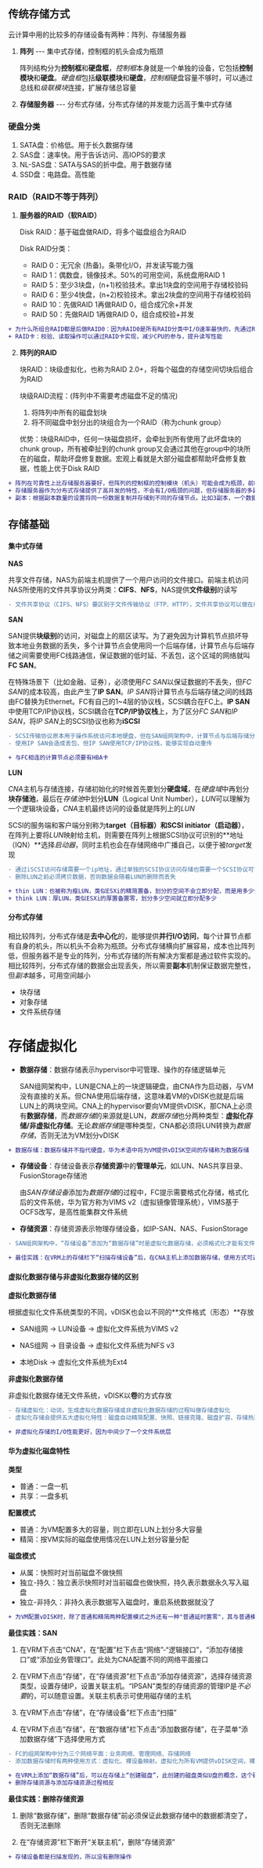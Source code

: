 ## 传统存储方式

云计算中用的比较多的存储设备有两种：阵列、存储服务器

1. **阵列** --- 集中式存储，控制框的机头会成为瓶颈

   阵列结构分为**控制框**和**硬盘框**，*控制框*本身就是一个单独的设备，它包括**控制模块**和**硬盘**。*硬盘框*包括**级联模块**和**硬盘**，*控制框*硬盘容量不够时，可以通过总线和*级联模块*连接，扩展存储总容量

2. **存储服务器** --- 分布式存储，分布式存储的并发能力远高于集中式存储



### 硬盘分类

1. SATA盘：价格低。用于长久数据存储
2. SAS盘：速率快。用于告诉访问、高IOPS的要求
3. NL-SAS盘：SATA与SAS的折中盘。用于数据存储
4. SSD盘：电路盘。高性能



### RAID（RAID不等于阵列）

1. **服务器的RAID（软RAID）**

   Disk RAID：基于磁盘做RAID，将多个磁盘组合为RAID

   Disk RAID分类：

   - RAID 0：无冗余 (热备)。条带化I/O，并发读写能力强
   - RAID 1：偶数盘，镜像技术。50%的可用空间，系统盘用RAID 1
   - RAID 5：至少3块盘，(n+1)校验技术。拿出1块盘的空间用于存储校验码
   - RAID 6：至少4快盘，(n+2)校验技术。拿出2块盘的空间用于存储校验码
   - RAID 10：先做RAID 1再做RAID 0，组合成冗余+并发
   - RAID 50：先做RAID 1再做RAID 0，组合成校验+并发

```diff
+ 为什么所组合RAID都是后做RAID0：因为RAID0是所有RAID分类中I/O速率最快的，先通过RAID1或RAID5实现组内数据冗余，然后通过RAID0实现组间I/O速率最大化，这是最佳实践
+ RAID卡：校验、读取操作可以通过RAID卡实现，减少CPU的参与，提升读写性能
```



2. **阵列的RAID**

   块RAID：块级虚拟化，也称为RAID 2.0+，将每个磁盘的存储空间切块后组合为RAID

   块级RAID流程：(阵列中不需要考虑磁盘不足的情况)

   1. 将阵列中所有的磁盘划块
   2. 将不同磁盘中划分出的块组合为一个RAID（称为chunk group）

   优势：块级RAID中，任何一块磁盘损坏，会牵扯到所有使用了此坏盘块的chunk group，所有被牵扯到的chunk group又会通过其他在group中的块所在的磁盘，帮助坏盘修复数据。宏观上看就是大部分磁盘都帮助坏盘修复数据，性能上优于Disk RAID

```diff
+ 阵列在可靠性上比存储服务器要好，但阵列的控制框的控制模块（机头）可能会成为瓶颈，前端的计算节点或后端的硬盘数量都可以持续扩大，但机头的硬件I/O速率无法扩展
+ 存储服务器作为分布式存储提供了高并发的特性，不会有I/O瓶颈的问题，但存储服务器的多副本机制生成的冗余数据量远超阵列
+ 副本：根据副本数量的设置将同一份数据复制并存储到不同的存储节点。比如3副本，一个数据到达存储，这个数据要复制为3个副本分别存放到不同的3台存储服务器上
```


## 存储基础

#### 集中式存储

**NAS**

共享文件存储，NAS为前端主机提供了一个用户访问的文件接口。前端主机访问NAS所使用的文件共享协议分两类：**CIFS**、**NFS**，NAS提供**文件级别**的读写

```diff
- 文件共享协议（CIFS、NFS）要区别于文件传输协议（FTP、HTTP），文件共享协议可以做在线的读写操作，传输协议需要先下载，读写操作后再上传
```

**SAN**

SAN提供**块级别**的访问，对磁盘上的扇区读写。为了避免因为计算机节点损坏导致本地业务数据的丢失，多个计算节点会使用同一个后端存储，计算节点与后端存储之间需要使用FC线路通信，保证数据的低时延、不丢包，这个区域的网络就叫**FC SAN**。

在特殊场景下（比如金融、证券），必须使用*FC SAN*以保证数据的不丢失，但*FC SAN*的成本较高，由此产生了**IP SAN**。*IP SAN*将计算节点与后端存储之间的线路由FC替换为Ethernet。FC有自己的1~4层的协议栈，SCSI耦合在FC上。**IP SAN**中使用TCP/IP协议栈，SCSI耦合在**TCP/IP协议栈**上，为了区分*FC SAN*和*IP SAN*，将*IP SAN*上的SCSI协议也称为**iSCSI**

```diff
- SCSI传输协议原本用于操作系统访问本地硬盘，但在SAN组网架构中，计算节点与后端存储分离，如果计算节点要通过SCSI协议访问后端存储，那么SCSI协议必须被FC或IP所承载
- 使用IP SAN会造成丢包，但IP SAN使用TCP/IP协议栈，能够实现自动重传

+ 与FC相连的计算节点必须要有HBA卡
```

**LUN**

*CNA*主机与存储连接，存储初始化的时候首先要划分**硬盘域**，在*硬盘域*中再划分**块存储池**，最后在*存储池*中划分**LUN**（Logical Unit Number），*LUN*可以理解为一个逻辑块设备，*CNA*主机最终访问的设备就是阵列上的*LUN*

SCSI的服务端和客户端分别称为**target（目标器）**和**SCSI initiator（启动器）**，在阵列上要将*LUN*映射给主机，则需要在阵列上根据SCSI协议可识别的**地址（IQN）**选择*启动器*，同时主机也会在存储网络中广播自己，以便于被*target*发现

```diff
- 通过iSCSI访问存储需要一个ip地址，通过单独的SCSI协议访问存储也需要一个SCSI协议可识别的地址，这个地址就是IQN
- 删除LUN之前必须拷贝数据，否则数据会随着LUN的删除而丢失

+ thin LUN：也被称为瘦LUN，类似ESXi的精简置备，划分的空间不会立即分配，而是用多少分配多少
+ think LUN：厚LUN，类似ESXi的厚置备置零，划分多少空间就立即分配多少
```



#### 分布式存储

相比较阵列，分布式存储是**去中心化**的，能够提供**并行I/O访问**，每个计算节点都有自身的机头，所以机头不会称为瓶颈。分布式存储横向扩展容易，成本也比阵列低，但服务器不是专业的阵列，分布式存储的所有解决方案都是通过软件实现的。相比较阵列，分布式存储的数据会出现丢失，所以需要**副本**机制保证数据完整性，但*副本*越多，可用空间越小

- 块存储
- 对象存储
- 文件系统存储



# 存储虚拟化

- **数据存储**：数据存储表示hypervisor中可管理、操作的存储逻辑单元

  SAN组网架构中，LUN是CNA上的一块逻辑硬盘，由CNA作为启动器，与VM没有直接的关系。但CNA使用后端存储，这意味着VM的vDISK也就是后端LUN上的两块空间。CNA上的hypervisor要向VM提供vDISK，那CNA上必须有**数据存储**，而*数据存储*的来源就是LUN，*数据存储*也分两种类型：**虚拟化存储/非虚拟化存储**。无论*数据存储*是哪种类型，CNA都必须将LUN转换为*数据存储*，否则无法为VM划分vDISK

```diff
+ 数据存储：数据存储并不指代硬盘，华为术语中将为VM提供vDISK空间的存储称为数据存储
```

- **存储设备**：存储设备表示**存储资源**中的**管理单元**，如LUN、NAS共享目录、FusionStorage存储池

  由*SAN存储设备*添加为*数据存储*的过程中，FC提示需要格式化存储，格式化后的文件系统，华为官方称为VIMS v2（虚拟镜像管理系统），VIMS基于OCFS改写，是高性能集群文件系统

- **存储资源**：存储资源表示物理存储设备，如IP-SAN、NAS、FusionStorage

```diff
- SAN组网架构中，“存储设备”添加为“数据存储”时是虚拟化数据存储，必须格式化才能有文件系统。NAS本身就是文件系统，提供虚拟化存储而不需要格式化，但NAS仅支持NFS v3协议。FusionStorage的“存储设备”是存储池，但将存储池添加为“数据存储”时是非虚拟化数据存储

+ 最佳实践：在VRM上的存储栏下“扫描存储设备”后，在CNA主机上添加数据存储，使用方式可选择虚拟化数据存储，虚拟化数据存储会格式化“数据存储”，这意味着虚拟化数据存储上是有文件系统的
```



#### 虚拟化数据存储与非虚拟化数据存储的区别

**虚拟化数据存储**

根据虚拟化文件系统类型的不同，vDISK也会以不同的**文件格式（形态）**存放

- SAN组网 -> LUN设备 -> 虚拟化文件系统为VIMS v2

- NAS组网 -> 目录设备 -> 虚拟化文件系统为NFS v3
- 本地Disk -> 虚拟化文件系统为Ext4

**非虚拟化数据存储**

非虚拟化数据存储无文件系统，vDISK以**卷**的方式存放

```diff
- 存储虚拟化：动词，生成虚拟化数据存储或非虚拟化数据存储的过程叫做存储虚拟化
- 虚拟化存储会提供五大虚拟化特性：磁盘自动精简配置、快照、链接克隆、磁盘扩容、存储热迁移，非虚拟化存储仅支持前3个特性

+ 非虚拟化存储的I/O性能更好，因为中间少了一个文件系统层
```



#### 华为虚拟化磁盘特性

**类型**

- 普通：一盘一机
- 共享：一盘多机

**配置模式**

- 普通：为VM配置多大的容量，则立即在LUN上划分多大容量
- 精简：按VM实际的磁盘使用情况在LUN上划分容量分配

**磁盘模式**

- 从属：快照时对当前磁盘不做快照
- 独立-持久：独立表示快照时对当前磁盘也做快照，持久表示数据永久写入磁盘
- 独立-非持久：非持久表示数据写入磁盘时，重启系统数据就没了

```diff
+ 为VM配置vDISK时，除了普通和精简两种配置模式之外还有一种"普通延时置零"，其与普通模式的区别在于不是立即将所有数据擦除置零，初次使用性能强于普通模式
```



**最佳实践：SAN**

1. 在VRM下点击“CNA”，在“配置”栏下点击“网络”-“逻辑接口”，“添加存储接口”或“添加业务管理口”。此处为CNA配置不同的网络平面接口

2. 在VRM下点击“存储”，在“存储资源”栏下点击“添加存储资源”，选择存储资源类型，设置存储IP，设置关联主机。“IPSAN”类型的存储资源的管理IP是*不必要*的，可以随意设置。关联主机表示可使用磁存储的主机

3. 在VRM下点击“存储”，在“存储设备”栏下点击“扫描”

4. 在VRM下点击“存储”，在“数据存储”栏下点击“添加数据存储”，在子菜单“添加数据存储”下选择使用方式

```diff
- FC的组网架构中分为三个网络平面：业务网络、管理网络、存储网络
- 添加数据存储时有两种使用方式：虚拟化、裸设备映射。虚拟化为所有VM提供vDISK空间，裸设备映射表示将存储直通给某个VM，仅为一台VM提供存储

+ 在VRM上添加“数据存储”后，可以在存储上“创建磁盘”，此创建的磁盘类似U盘的概念，这个磁盘可以后期“绑定”到VM中
+ 删除存储资源与添加存储资源过程相反
```

**最佳实践：删除存储资源**

1. 删除“数据存储”，删除“数据存储”前必须保证此数据存储中的数据都清空了，否则无法删除

2. 在“存储资源”栏下断开“关联主机”，删除“存储资源”

```diff
+ 存储设备都是扫描发现的，所以没有删除操作
```

